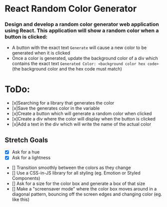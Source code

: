 # React Random Color Generator

### Design and develop a random color generator web application using React. This application will show a random color when a button is clicked:

- A button with the exact text `Generate` will cause a new color to be generated when it is clicked
- Once a color is generated, update the background color of a div which contains the exact text `Generated Color: <background color hex code>` (the background color and the hex code must match)

# ToDo:

- [x]Searching for a library that generates the color
- [x]Save the generates color in the variable
- [x]Create a button which will generate a random color when clicked
- [x]Create a div where the color will display when the button is clicked
- [x]Add a text in the div which will write the name of the actual color

## Stretch Goals

- [x] Ask for a hue
- [x] Ask for a lightness
- [] Transition smoothly between the colors as they change
- [] Use a CSS-in-JS library for all styling (eg. Emotion or Styled Components)
- [] Ask for a size for the color box and generate a box of that size
- [] Make a "screensaver mode" where the color box moves around in a diagonal pattern, bouncing off the screen edges and changing color (eg. like this)
